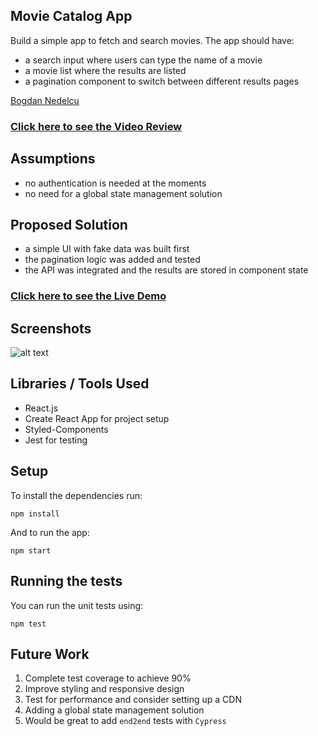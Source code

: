 ## Movie Catalog App

Build a simple app to fetch and search movies. The app should have:
- a search input where users can type the name of a movie
- a movie list where the results are listed
- a pagination component to switch between different results pages

[Bogdan Nedelcu](mailto:bogdan@codewithdragos.com)

### [Click here to see the Video Review]([LINK_TO_LOOM_VIDEO])

## Assumptions

- no authentication is needed at the moments
- no need for a global state management solution 

## Proposed Solution

- a simple UI with fake data was built first
- the pagination logic was added and tested
- the API was integrated and the results are stored in component state


### [Click here to see the Live Demo]([LINK_TO_THE_DEPLOYED_APP])

## Screenshots
![alt text](assets/app_screen.png)

## Libraries / Tools Used

- React.js
- Create React App for project setup
- Styled-Components
- Jest for testing

## Setup

To install the dependencies run:

`npm install`

And to run the app:

`npm start`


## Running the tests

You can run the unit tests using:

`npm test`


## Future Work

1. Complete test coverage to achieve 90%
2. Improve styling and responsive design
3. Test for performance and consider setting up a CDN
4. Adding a global state management solution
5. Would be great to add `end2end` tests with `Cypress`



